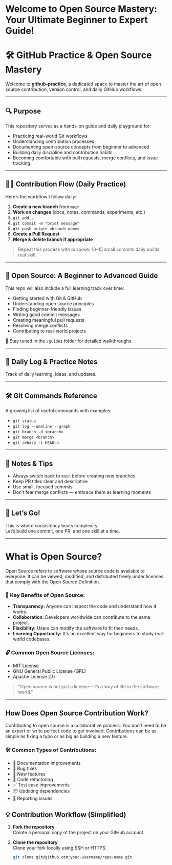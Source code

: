# Welcome to Open Source Mastery: Your Ultimate Beginner to Expert Guide!

# 🛠️ GitHub Practice & Open Source Mastery

Welcome to **github-practice**, a dedicated space to master the art of open source contribution, version control, and daily GitHub workflows.

---

## 🔍 Purpose

This repository serves as a hands-on guide and daily playground for:
- Practicing real-world Git workflows
- Understanding contribution processes
- Documenting open-source concepts from beginner to advanced
- Building daily discipline and contribution habits
- Becoming comfortable with pull requests, merge conflicts, and issue tracking

---

## 🧑‍💻 Contribution Flow (Daily Practice)

Here’s the workflow I follow daily:

1. **Create a new branch** from `main`  
2. **Work on changes** (docs, notes, commands, experiments, etc.)
3. `git add .`  
4. `git commit -m "brief message"`  
5. `git push origin <branch-name>`  
6. **Create a Pull Request**  
7. **Merge & delete branch if appropriate**

> Repeat this process with purpose: 10–15 small commits daily builds real skill.

---

## 📘 Open Source: A Beginner to Advanced Guide

This repo will also include a full learning track over time:
- Getting started with Git & GitHub
- Understanding open source principles
- Finding beginner-friendly issues
- Writing good commit messages
- Creating meaningful pull requests
- Resolving merge conflicts
- Contributing to real-world projects

📂 Stay tuned in the `/guides` folder for detailed walkthroughs.

---

## 📅 Daily Log & Practice Notes

Track of daily learning, ideas, and updates.


---

## 🛠️ Git Commands Reference

A growing list of useful commands with examples:
- `git status`
- `git log --oneline --graph`
- `git branch -d <branch>`
- `git merge <branch>`
- `git rebase -i HEAD~n`

---

## 🧠 Notes & Tips

- Always switch back to `main` before creating new branches
- Keep PR titles clear and descriptive
- Use small, focused commits
- Don’t fear merge conflicts — embrace them as learning moments

---

## 🚀 Let’s Go!

This is where consistency beats complexity.  
Let’s build one commit, one PR, and one skill at a time.  

---
# What is Open Source?

Open Source refers to software whose source code is available to everyone. It can be viewed, modified, and distributed freely under licenses that comply with the Open Source Definition.

### 🌟 Key Benefits of Open Source:
- **Transparency:** Anyone can inspect the code and understand how it works.
- **Collaboration:** Developers worldwide can contribute to the same project.
- **Flexibility:** Users can modify the software to fit their needs.
- **Learning Opportunity:** It's an excellent way for beginners to study real-world codebases.

### 🔓 Common Open Source Licenses:
- MIT License
- GNU General Public License (GPL)
- Apache License 2.0

> "Open source is not just a license—it’s a way of life in the software world."

---

## How Does Open Source Contribution Work?

Contributing to open source is a collaborative process. You don’t need to be an expert or write perfect code to get involved. Contributions can be as simple as fixing a typo or as big as building a new feature.

### 🛠 Common Types of Contributions:
- 📝 Documentation improvements
- 🐛 Bug fixes
- 🌟 New features
- 🔧 Code refactoring
- ✅ Test case improvements
- 📦 Updating dependencies
- 🧪 Reporting issues

## 💡 Contribution Workflow (Simplified)

1. **Fork the repository**  
   Create a personal copy of the project on your GitHub account.

2. **Clone the repository**  
   Clone your fork locally using SSH or HTTPS.
   ```bash
   git clone git@github.com:your-username/repo-name.git
